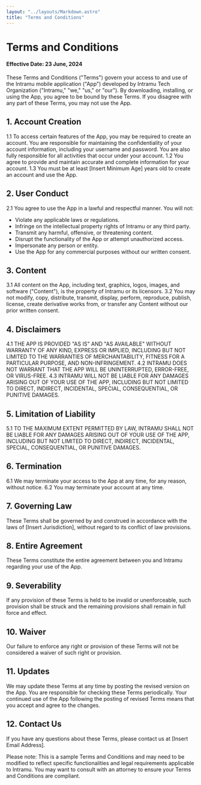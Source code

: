 ```yaml
---
layout: "../layouts/Markdown.astro"
title: "Terms and Conditions"
---
```


# Terms and Conditions

#### Effective Date: 23 June, 2024

These Terms and Conditions ("Terms") govern your access to and use of the Intramu mobile application ("App") developed by Intramu Tech Organization ("Intramu," "we," "us," or "our"). By downloading, installing, or using the App, you agree to be bound by these Terms. If you disagree with any part of these Terms, you may not use the App.

## 1. Account Creation

1.1 To access certain features of the App, you may be required to create an account. You are responsible for maintaining the confidentiality of your account information, including your username and password. You are also fully responsible for all activities that occur under your account.
1.2 You agree to provide and maintain accurate and complete information for your account.
1.3 You must be at least [Insert Minimum Age] years old to create an account and use the App.

## 2. User Conduct

2.1 You agree to use the App in a lawful and respectful manner. You will not:

- Violate any applicable laws or regulations.
- Infringe on the intellectual property rights of Intramu or any third party.
- Transmit any harmful, offensive, or threatening content.
- Disrupt the functionality of the App or attempt unauthorized access.
- Impersonate any person or entity.
- Use the App for any commercial purposes without our written consent.

## 3. Content

3.1 All content on the App, including text, graphics, logos, images, and software ("Content"), is the property of Intramu or its licensors.
3.2 You may not modify, copy, distribute, transmit, display, perform, reproduce, publish, license, create derivative works from, or transfer any Content without our prior written consent.

## 4. Disclaimers

4.1 THE APP IS PROVIDED "AS IS" AND "AS AVAILABLE" WITHOUT WARRANTY OF ANY KIND, EXPRESS OR IMPLIED, INCLUDING BUT NOT LIMITED TO THE WARRANTIES OF MERCHANTABILITY, FITNESS FOR A PARTICULAR PURPOSE, AND NON-INFRINGEMENT.
4.2 INTRAMU DOES NOT WARRANT THAT THE APP WILL BE UNINTERRUPTED, ERROR-FREE, OR VIRUS-FREE.
4.3 INTRAMU WILL NOT BE LIABLE FOR ANY DAMAGES ARISING OUT OF YOUR USE OF THE APP, INCLUDING BUT NOT LIMITED TO DIRECT, INDIRECT, INCIDENTAL, SPECIAL, CONSEQUENTIAL, OR PUNITIVE DAMAGES.

## 5. Limitation of Liability

5.1 TO THE MAXIMUM EXTENT PERMITTED BY LAW, INTRAMU SHALL NOT BE LIABLE FOR ANY DAMAGES ARISING OUT OF YOUR USE OF THE APP, INCLUDING BUT NOT LIMITED TO DIRECT, INDIRECT, INCIDENTAL, SPECIAL, CONSEQUENTIAL, OR PUNITIVE DAMAGES.

## 6. Termination

6.1 We may terminate your access to the App at any time, for any reason, without notice.
6.2 You may terminate your account at any time.

## 7. Governing Law

These Terms shall be governed by and construed in accordance with the laws of [Insert Jurisdiction], without regard to its conflict of law provisions.

## 8. Entire Agreement

These Terms constitute the entire agreement between you and Intramu regarding your use of the App.

## 9. Severability

If any provision of these Terms is held to be invalid or unenforceable, such provision shall be struck and the remaining provisions shall remain in full force and effect.

## 10. Waiver

Our failure to enforce any right or provision of these Terms will not be considered a waiver of such right or provision.

## 11. Updates

We may update these Terms at any time by posting the revised version on the App. You are responsible for checking these Terms periodically. Your continued use of the App following the posting of revised Terms means that you accept and agree to the changes.

## 12. Contact Us

If you have any questions about these Terms, please contact us at [Insert Email Address].

Please note: This is a sample Terms and Conditions and may need to be modified to reflect specific functionalities and legal requirements applicable to Intramu. You may want to consult with an attorney to ensure your Terms and Conditions are compliant.
